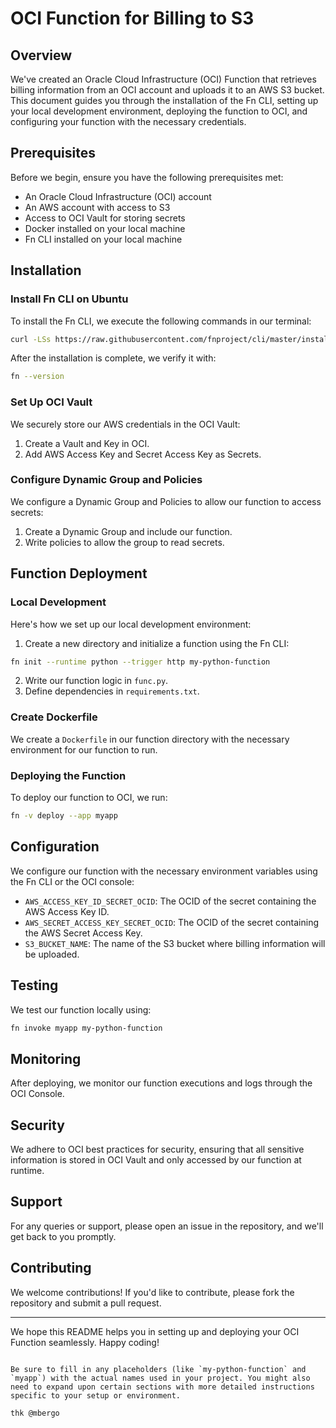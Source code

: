 # OCI Function for Billing to S3

## Overview

We've created an Oracle Cloud Infrastructure (OCI) Function that retrieves billing information from an OCI account and uploads it to an AWS S3 bucket. This document guides you through the installation of the Fn CLI, setting up your local development environment, deploying the function to OCI, and configuring your function with the necessary credentials.

## Prerequisites

Before we begin, ensure you have the following prerequisites met:

- An Oracle Cloud Infrastructure (OCI) account
- An AWS account with access to S3
- Access to OCI Vault for storing secrets
- Docker installed on your local machine
- Fn CLI installed on your local machine

## Installation

### Install Fn CLI on Ubuntu

To install the Fn CLI, we execute the following commands in our terminal:

```sh
curl -LSs https://raw.githubusercontent.com/fnproject/cli/master/install | sh

```


After the installation is complete, we verify it with:

```sh
fn --version
```

### Set Up OCI Vault

We securely store our AWS credentials in the OCI Vault:

1. Create a Vault and Key in OCI.
2. Add AWS Access Key and Secret Access Key as Secrets.

### Configure Dynamic Group and Policies

We configure a Dynamic Group and Policies to allow our function to access secrets:

1. Create a Dynamic Group and include our function.
2. Write policies to allow the group to read secrets.

## Function Deployment

### Local Development

Here's how we set up our local development environment:

1. Create a new directory and initialize a function using the Fn CLI:

```sh
fn init --runtime python --trigger http my-python-function
```

2. Write our function logic in `func.py`.
3. Define dependencies in `requirements.txt`.

### Create Dockerfile

We create a `Dockerfile` in our function directory with the necessary environment for our function to run.

### Deploying the Function

To deploy our function to OCI, we run:

```sh
fn -v deploy --app myapp
```

## Configuration

We configure our function with the necessary environment variables using the Fn CLI or the OCI console:

- `AWS_ACCESS_KEY_ID_SECRET_OCID`: The OCID of the secret containing the AWS Access Key ID.
- `AWS_SECRET_ACCESS_KEY_SECRET_OCID`: The OCID of the secret containing the AWS Secret Access Key.
- `S3_BUCKET_NAME`: The name of the S3 bucket where billing information will be uploaded.

## Testing

We test our function locally using:

```sh
fn invoke myapp my-python-function
```

## Monitoring

After deploying, we monitor our function executions and logs through the OCI Console.

## Security

We adhere to OCI best practices for security, ensuring that all sensitive information is stored in OCI Vault and only accessed by our function at runtime.

## Support

For any queries or support, please open an issue in the repository, and we'll get back to you promptly.

## Contributing

We welcome contributions! If you'd like to contribute, please fork the repository and submit a pull request.

---

We hope this README helps you in setting up and deploying your OCI Function seamlessly. Happy coding!
```

Be sure to fill in any placeholders (like `my-python-function` and `myapp`) with the actual names used in your project. You might also need to expand upon certain sections with more detailed instructions specific to your setup or environment.

thk @mbergo
